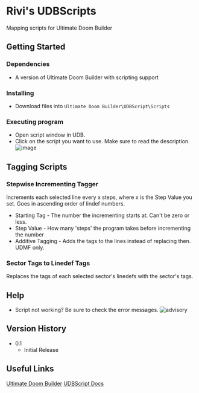 # Rivi's UDBScripts

Mapping scripts for Ultimate Doom Builder

## Getting Started

### Dependencies

* A version of Ultimate Doom Builder with scripting support

### Installing

* Download files into ```Ultimate Doom Builder\UDBScript\Scripts```

### Executing program

* Open script window in UDB.
* Click on the script you want to use. Make sure to read the description.
![image](https://github.com/user-attachments/assets/8cf30f64-15fc-4c11-a976-e4a289222dcd)

## Tagging Scripts

### Stepwise Incrementing Tagger
Increments each selected line every x steps, where x is the Step Value you set. Goes in ascending order of lindef numbers.
* Starting Tag - The number the incrementing starts at. Can't be zero or less.
* Step Value - How many 'steps' the program takes before incrementing the number
* Additive Tagging - Adds the tags to the lines instead of replacing then. UDMF only.

### Sector Tags to Linedef Tags
Replaces the tags of each selected sector's linedefs with the sector's tags.

## Help

* Script not working? Be sure to check the error messages.
![advisory](https://github.com/user-attachments/assets/bd07b15b-cd45-4339-9653-75a7d72add07)

## Version History

* 0.1
    * Initial Release

## Useful Links
[Ultimate Doom Builder](https://ultimatedoombuilder.github.io)
[UDBScript Docs](https://biwa.github.io/udbscript-docs/)
